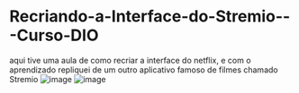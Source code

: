 # Recriando-a-Interface-do-Stremio---Curso-DIO
aqui tive uma aula de como recriar a interface do netflix, e com o aprendizado repliquei de um outro aplicativo famoso de filmes chamado Stremio
![image](https://user-images.githubusercontent.com/99044745/153733256-be870256-0bd5-4344-9945-a72692e3c231.png)
![image](https://user-images.githubusercontent.com/99044745/153733268-27d75bc6-2457-480a-bb2d-4cff520ad07c.png)
